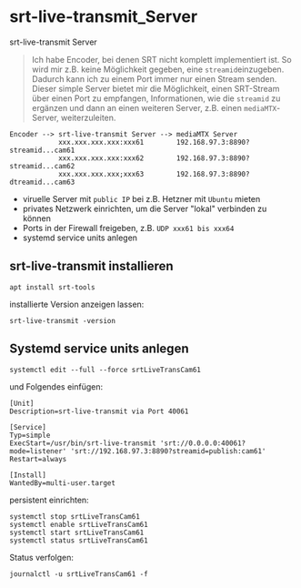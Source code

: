 # srt-live-transmit_Server
srt-live-transmit Server
>Ich habe Encoder, bei denen SRT nicht komplett implementiert ist. So wird mir z.B. keine Möglichkeit gegeben, eine `streamid`einzugeben. Dadurch kann ich zu einem Port immer nur einen Stream senden.
>Dieser simple Server bietet mir die Möglichkeit, einen SRT-Stream über einen Port zu empfangen, Informationen, wie die `streamid` zu ergänzen und dann an einen weiteren Server, z.B. einen `mediaMTX`-Server, weiterzuleiten.

```
Encoder --> srt-live-transmit Server --> mediaMTX Server
            xxx.xxx.xxx.xxx:xxx61        192.168.97.3:8890?streamid...cam61
            xxx.xxx.xxx.xxx:xxx62        192.168.97.3:8890?streamid...cam62
            xxx.xxx.xxx.xxx;xxx63        192.168.97.3:8890?dtreamid...cam63
```

- viruelle Server mit `public IP` bei z.B. Hetzner mit `Ubuntu` mieten
- privates Netzwerk einrichten, um die Server "lokal" verbinden zu können
- Ports in der Firewall freigeben, z.B. `UDP xxx61 bis xxx64`
- systemd service units anlegen

## srt-live-transmit installieren
```
apt install srt-tools
```
installierte Version anzeigen lassen:
```
srt-live-transmit -version
```
## Systemd service units anlegen
```
systemctl edit --full --force srtLiveTransCam61
```
und Folgendes einfügen:
```
[Unit]
Description=srt-live-transmit via Port 40061

[Service]
Typ=simple
ExecStart=/usr/bin/srt-live-transmit 'srt://0.0.0.0:40061?mode=listener' 'srt://192.168.97.3:8890?streamid=publish:cam61'
Restart=always

[Install]
WantedBy=multi-user.target
```
persistent einrichten:
```
systemctl stop srtLiveTransCam61
systemctl enable srtLiveTransCam61
systemctl start srtLiveTransCam61
systemctl status srtLiveTransCam61
```
Status verfolgen:
```
journalctl -u srtLiveTransCam61 -f
```

